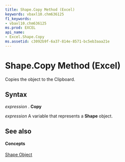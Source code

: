 ```yaml
---
title: Shape.Copy Method (Excel)
keywords: vbaxl10.chm636125
f1_keywords:
- vbaxl10.chm636125
ms.prod: EXCEL
api_name:
- Excel.Shape.Copy
ms.assetid: c3092b9f-6a37-814e-8571-bc5eb3aaa21e
---
```



# Shape.Copy Method (Excel)

Copies the object to the Clipboard.


## Syntax

 _expression_ . **Copy**

 _expression_ A variable that represents a **Shape** object.


## See also


#### Concepts


[Shape Object](shape-object-excel.md)

